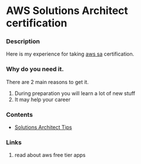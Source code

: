 # AWS Solutions Architect certification

### Description
Here is my experience for taking [aws sa](https://aws.amazon.com/certification/) certification.


### Why do you need it.
There are 2 main reasons to get it.
1. During preparation you will learn a lot of new stuff
2. It may help your career

### Contents
* [Solutions Architect Tips](https://github.com/dgaydukov/cert-aws-sa/blob/master/files/sa.md)

### Links
1. read about aws free tier apps
